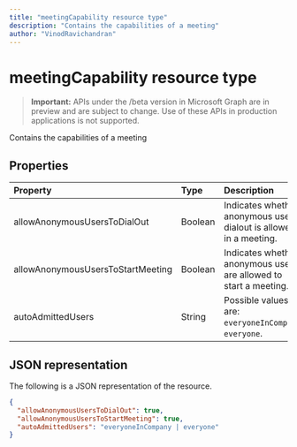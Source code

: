 ```yaml
---
title: "meetingCapability resource type"
description: "Contains the capabilities of a meeting"
author: "VinodRavichandran"
---
```


# meetingCapability resource type

> **Important:** APIs under the /beta version in Microsoft Graph are in preview and are subject to change. Use of these APIs in production applications is not supported.

Contains the capabilities of a meeting

## Properties

| Property                          | Type    | Description                                                        |
|:----------------------------------|:--------|:-------------------------------------------------------------------|
| allowAnonymousUsersToDialOut      | Boolean | Indicates whether anonymous users dialout is allowed in a meeting. |
| allowAnonymousUsersToStartMeeting | Boolean | Indicates whether anonymous users are allowed to start a meeting.  |
| autoAdmittedUsers                 | String  | Possible values are: `everyoneInCompany`, `everyone`.              |

## JSON representation

The following is a JSON representation of the resource.

<!-- {
  "blockType": "resource",
  "optionalProperties": [

  ],
  "@odata.type": "microsoft.graph.meetingCapability"
}-->
```json
{
  "allowAnonymousUsersToDialOut": true,
  "allowAnonymousUsersToStartMeeting": true,
  "autoAdmittedUsers": "everyoneInCompany | everyone"
}
```

<!-- uuid: 8fcb5dbc-d5aa-4681-8e31-b001d5168d79
2015-10-25 14:57:30 UTC -->
<!-- {
  "type": "#page.annotation",
  "description": "meetingCapability resource",
  "keywords": "",
  "section": "documentation",
  "tocPath": ""
}-->
